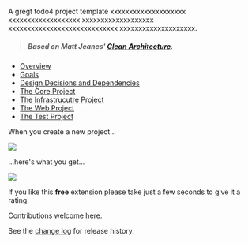 [GitHubRepoPullRequestsURL]: https://github.com/GregTrevellick/AngularBasic/pulls

A gregt todo4 project template xxxxxxxxxxxxxxxxxxxx xxxxxxxxxxxxxxxxxxx xxxxxxxxxxxxxxxxxxx xxxxxxxxxxxxxxxxxxxxxxxxxxxxx xxxxxxxxxxxxxxxxxxxx. 

>##### Based on Matt Jeanes' [Clean Architecture](https://github.com/MattJeanes/AngularBasic).

- [Overview](https://github.com/ardalis/AngularBasic#AngularBasic)
- [Goals](https://github.com/ardalis/AngularBasic#goals)
- [Design Decisions and Dependencies](https://github.com/ardalis/AngularBasic#design-decisions-and-dependencies)
- [The Core Project](https://github.com/ardalis/AngularBasic#the-core-project)  
- [The Infrastrucutre Project](https://github.com/ardalis/AngularBasic#the-infrastructure-project)  
- [The Web Project](https://github.com/ardalis/AngularBasic#the-web-project)  
- [The Test Project](https://github.com/ardalis/AngularBasic#the-test-project)

When you create a new project...

![](screen0.png)

...here's what you get...

![](screen1.png)

If you like this **free** extension please take just a few seconds to give it a rating.

Contributions welcome [here][GitHubRepoPullRequestsURL].

See the [change log](CHANGELOG.md) for release history.
